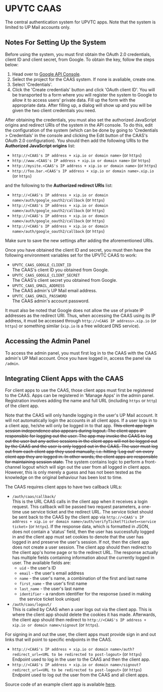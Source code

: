 # UPVTC CAAS

The central authentication system for UPVTC apps. Note that the system is limited to UP Mail accounts only.

## Notes For Setting Up the System
Before using the system, you must first obtain the OAuth 2.0 credentials, client ID and client secret, from Google. To obtain the key, follow the steps below:

1. Head over to [Google API Console](https://console.developers.google.com).
2. Select the project for the CAAS system. If none is avaliable, create one.
3. Select 'Credentials'.
4. Click the 'Create credentials' button and click 'OAuth client ID'. You will be transported to a form where you will register the system to Google to allow it to access users' private data. Fill up the form with the appropriate data. After filling up, a dialog will show up and you will be given the two client credentials you need.

After obtaining the credentials, you must also set the authorized JavaScript origins and redirect URIs of the system in the API console. To do this, edit the configuration of the system (which can be done by going to 'Credentials > Credentials' in the console and clicking the Edit button of the CAAS's OAuth 2.0 configuration). You should then add the following URIs to the **Authorized JavaScript origins** list:

- `http://<CAAS's IP address + xip.io or domain name>` (or `https`)
- `http://www.<CAAS's IP address + xip.io or domain name>` (or `https`)
- `http://mysite.<CAAS's IP address + xip.io or domain name>` (or `https`)
- `http://foo.bar.<CAAS's IP address + xip.io or domain name>.xip.io` (or `https`)

and the following to the **Authorized redirect URIs** list:

-	`http://<CAAS's IP address + xip.io or domain name>/auth/google_oauth2/callback` (or `https`)
- `http://<CAAS's IP address + xip.io or domain name>/auth/google_oauth2/callback` (or `https`)
- `http://<CAAS's IP address + xip.io or domain name>/auth/google_oauth2/callback` (or `https`)
- `http://<CAAS's IP address + xip.io or domain name>/auth/google_oauth2/callback` (or `https`)

Make sure to save the new settings after adding the aforementioned URIs.

Once you have obtained the client ID and secret, you must then have the following environment variables set for the UPVTC CAAS to work:

* `UPVTC_CAAS_GOOGLE_CLIENT_ID`    
    The CAAS's client ID you obtained from Google.
* `UPVTC_CAAS_GOOGLE_CLIENT_SECRET`    
    The CAAS's client secret you obtained from Google.
* `UPVTC_CAAS_GMAIL_ADDRESS`    
    The CAAS admin's UP Mail email address.
* `UPVTC_CAAS_GMAIL_PASSWORD`    
    The CAAS admin's account password.
    
It must also be noted that Google does not allow the use of private IP addresses as the redirect URI. Thus, when accessing the CAAS using its IP address, it must be accessed through `http://<CAAS IP address>.xip.io` (or `https`) or something similar (`xip.io` is a free wildcard DNS service).
    
## Accessing the Admin Panel
To access the admin panel, you must first log in to the CAAS with the CAAS admin's UP Mail account. Once you have logged in, access the panel via `/admin`.

## Integrating Client Apps with the CAAS

For client apps to use the CAAS, those client apps must first be registered to the CAAS. Apps can be registered in 'Manage Apps' in the admin panel. Registration involves adding the name and full URL (including `https` or `http`) of the client app.

Note that the CAAS will only handle logging in the user's UP Mail account. It will not automatically login the accounts in all client apps. If a user logs in to a client app, he/she will only be logged in to that app. ~~This client app login session independence also appears during logout. The client apps are responsible for logging out the user. The app may invoke the CAAS to log out the user but any active sessions in the client apps will not be logged out by the CAAS and the user is only logged out in the CAAS. The user must log out from each client app they used manually, i.e. hitting 'Log out' on every client app they are logged in. In other words, the client apps are responsible for maintaining session state.~~ The system contains logic to perform a front-channel logout which will sign out the user from all logged in client apps. However, this is only merely a guess and has not been tested as the knowledge on the original behaviour has been lost to time.

The CAAS requires client apps to have two callback URLs:

* `/auth/caas/callback/`    
    This is the URL CAAS calls in the client app when it receives a login request. This callback will be passed two request parameters, a one-time use service ticket and the redirect URL. The service ticket should be sent back to the CAAS by the client app via `http://<CAAS's IP address + xip.io or domain name>/auth/verifyTicket?ticket=<service ticket>` (or `https`). If the response data, which is formatted in JSON, does not contain a 'status' field, then the user has successfully logged in and the client app must set cookies to denote that the user has logged in and preserve the user's session. If not, then the client app does not create a user session. The client app should then redirect to the client app's home page or to the redirect URL.
    The response actually has multiple fields containing information about the currently logged in user. The available fields are:
    * `uid` - the user's ID
    * `email` - the user's email address
    * `name` - the user's name, a combination of the first and last name
    * `first_name` - the user's first name
    * `last_name` - the user's last name
    * `identifier` - a random identifier for the response (used in making the service ticket look unique)
* `/auth/caas/logout/`    
    This is called by CAAS when a user logs out via the client app. This is where the client app should delete the cookies it has made. Afterwards, the client app should then redirect to `http://<CAAS's IP address + xip.io or domain name>/signout` (or `https`).
    
For signing in and out the user, the client apps must provide sign in and out links that will point to specific endpoints in the CAAS.

* `http://<CAAS's IP address + xip.io or domain name>/auth?redirect_url=<URL to be redirected to post-logout>` (or `https`)
    Endpoint used to log in the user to the CAAS and then the client app.
* `http://<CAAS's IP address + xip.io or domain name>/signout?redirect_url=<URL to be redirected to post-logout>` (or `https`)
    Endpoint used to log out the user from the CAAS and all client apps.

Source code of an example client app is available [here](https://github.com/UPTAC-KomSai/UPVTC-CAAS-Test-App).

